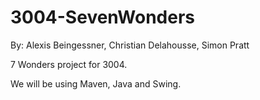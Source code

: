 3004-SevenWonders
=================
By: Alexis Beingessner, Christian Delahousse, Simon Pratt

7 Wonders project for 3004.

We will be using Maven, Java and Swing.
